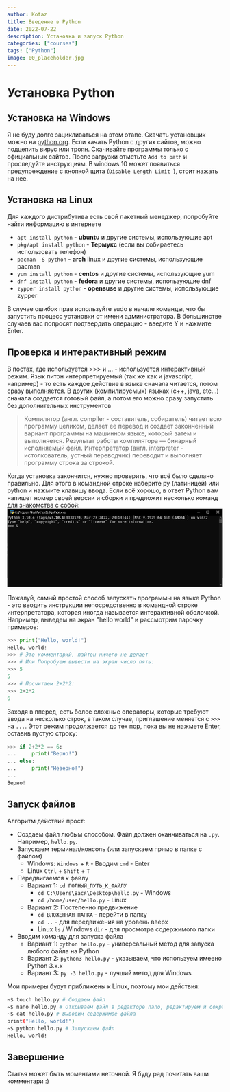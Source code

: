 ```yaml
---
author: Kotaz
title: Введение в Python
date: 2022-07-22
description: Установка и запуск Python
categories: ["courses"]
tags: ["Python"]
image: 00_placeholder.jpg
---
```


# Установка Python

## Установка на Windows

Я не буду долго зацикливаться на этом этапе. Скачать установщик можно на [python.org](https://www.python.org/downloads/windows/). Если качать Python с других сайтов, можно подцепить вирус или троян. Скачивайте программы только с официальных сайтов. После загрузки отметьте `Add to path` и проследуйте инструкциям. В windows 10 может появиться предупреждение с кнопкой щита (`Disable Length Limit `), стоит нажать на нее.

## Установка на Linux

Для каждого дистрибутива есть свой пакетный менеджер, попробуйте найти информацию в интернете

- `apt install python` - **ubuntu** и другие системы, использующие apt
- `pkg/apt install python` - **Термукс** (если вы собираетесь использовать телефон)
- `pacman -S python` - **arch** linux и другие системы, использующие pacman
- `yum install python` - **centos** и другие системы, использующие yum
- `dnf install python` - **fedora** и другие системы, использующие dnf
- `zypper install python` - **opensuse** и другие системы, использующие zypper

В случае ошибок прав используйте sudo в начале команды, что бы запустить процесс установки от имени администратора. В большинстве случаев вас попросят подтвердить операцию - введите Y и нажмите Enter.

## Проверка и интерактивный режим

В постах, где используется >>> и ... - используется интерактивный режим. Язык питон интерпретируемый (так же как и javascript, например) - то есть каждое действие в языке сначала читается, потом сразу выполняется. В других (компилируемых) языках (c++, java, etc...) сначала создается готовый файл, а потом его можно сразу запустить без дополнительных инструментов

> Компилятор (англ. compiler - составитель, собиратель) читает всю программу целиком, делает ее перевод и создает законченный вариант программы на машинном языке, который затем и выполняется. Результат работы компилятора — бинарный исполняемый файл.
> Интерпретатор (англ. interpreter - истолкователь, устный переводчик) переводит и выполняет программу строка за строкой.

Когда установка закончится, нужно проверить, что всё было сделано правильно. Для этого в командной строке наберите py (латиницей) или python и нажмите клавишу ввода. Если всё хорошо, в ответ Python вам напишет номер своей версии и сборки и предложит несколько команд для знакомства с собой:
![Интерактивный режим](01_interactive.png)

Пожалуй, самый простой способ запускать программы на языке Python - это вводить инструкции непосредственно в командной строке интерпретатора, которая иногда называется интерактивной оболочкой. Например, выведем на экран "hello world" и рассмотрим парочку примеров:

```py
>>> print("Hello, world!")
Hello, world!
>>> # Это комментарий, пайтон ничего не делает
>>> # Или Попробуем вывести на экран число пять:
>>> 5
5
>>> # Посчитаем 2+2*2:
>>> 2+2*2
6
```

Заходя в пперед, есть более сложные операторы, которые требуют ввода на несколько строк, в таком случае, приглашение меняется с `>>>` на `...`. Этот режим продолжается до тех пор, пока вы не нажмете Enter, оставив пустую строку:

```py
>>> if 2+2*2 == 6:
...     print("Верно!")
... else:
...     print("Неверно!")
...
Верно!
```

## Запуск файлов

Алгоритм действий прост:

- Создаем файл любым способом. Файл должен оканчиваться на `.py`. Например, `hello.py`.
- Запускаем терминал/консоль (или запускаем прямо в папке с файлом)
  - Windows: `Windows` + `R` - Вводим `cmd` - Enter
  - Linux `Ctrl` + `Shift` + `T`
- Передвигаемся к файлу
  - Вариант 1: `cd ПОЛНЫЙ_ПУТЬ_К_ФАЙЛУ`
    - `cd C:\Users\Вася\Desktop\hello.py` - Windows
    - `cd /home/user/hello.py` - Linux
  - Вариант 2: Постепенно предвижение
    - `cd ВЛОЖЕННАЯ_ПАПКА` - перейти в папку
    - `cd ..` - для передвижения на уровень вверх
    - Linux `ls` / Windows `dir` - для просмотра содержимого папки
- Вводим команду для запуска файла
  - Вариант 1: `python hello.py` - универсальный метод для запуска любого файла на Python
  - Вариант 2: `python3 hello.py` - указываем, что используем имеено Python 3.x.x
  - Вариант 3: `py -3 hello.py` - лучший метод для Windows

Мои примеры будут приближены к Linux, поэтому мои действия:

```bash
~$ touch hello.py # Создаем файл
~$ nano hello.py # Открываем файл в редакторе nano, редактируем и сохраняем
~$ cat hello.py # Выводим содержимое файла
print("Hello, world!")
~$ python hello.py # Запускаем файл
Hello, world!
```

## Завершение

Статья может быть моментами неточной. Я буду рад почитать ваши комментари :)
